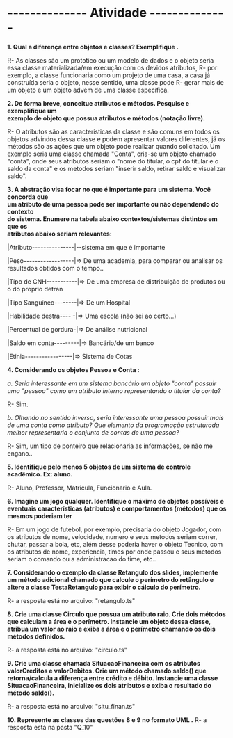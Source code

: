# -------------- Atividade --------------
**1. Qual a diferença entre objetos e classes? Exemplifique        .**
 
R- As classes são um prototico ou um modelo de dados e o objeto seria essa classe materializada/em execução com os devidos atributos,
R- por exemplo, a classe funcionaria como um projeto de uma casa, a casa já construída seria o objeto, nesse sentido, uma classe pode
R- gerar mais de um objeto e um objeto advem de uma classe específica.

**2. De forma breve, conceitue atributos e métodos. Pesquise e exemplifique um       
exemplo de objeto que possua atributos e métodos (notação livre).**

R- O atributos são as caracteristicas da classe e são comuns em todos os objetos advindos dessa classe e podem apresentar valores
 diferentes, já os métodos são as ações que um objeto pode realizar quando solicitado. Um exemplo seria uma classe chamada "Conta",
 cria-se um objeto chamado "conta", onde seus atributos seriam o "nome do titular, o cpf do titular e o saldo da conta" e os metodos 
 seriam "inserir saldo, retirar saldo e visualizar saldo".

**3. A abstração visa focar no que é importante para um sistema. Você concorda que        
um atributo de uma pessoa pode ser importante ou não dependendo do contexto         
do sistema. Enumere na tabela abaixo contextos/sistemas distintos em que os              
atributos abaixo seriam relevantes:**

|Atributo---------------|--sistema em que é importante

|Peso------------------|=> De uma academia, para comparar ou analisar os resultados obtidos com o tempo.. 

|Tipo de CNH-----------|=> De uma empresa de distribuição de produtos ou o do proprio detran

|Tipo Sanguíneo--------|=> De um Hospital             

|Habilidade destra----  -|=> Uma escola (não sei ao certo...)  

|Percentual de gordura-|=> De análise nutricional            

|Saldo em conta---------|=> Bancário/de um banco          

|Etinia-----------------|=> Sistema de Cotas             

**4. Considerando os objetos Pessoa e Conta             :**

*a. Seria interessante em um sistema bancário um objeto "conta" possuir uma
"pessoa" como um atributo interno representando o titular da conta?*

R- Sim.

*b. Olhando no sentido inverso, seria interessante uma pessoa possuir mais de
uma conta como atributo? Que elemento da programação estruturada melhor
representaria o conjunto de contas de uma pessoa?*

R- Sim, um tipo de ponteiro que relacionaria as informações, se não me engano..

**5. Identifique pelo menos 5 objetos de um sistema de controle acadêmico. Ex: aluno.**

R- Aluno, Professor, Matricula, Funcionario e Aula.

**6. Imagine um jogo qualquer. Identifique o máximo de objetos possíveis e eventuais
características (atributos) e comportamentos (métodos) que os mesmos poderiam
ter**

R- Em um jogo de futebol, por exemplo, precisaria do objeto Jogador, com os atributos de nome,
 velocidade, numero e seus metodos seriam correr, chutar, passar a bola, etc,
 além desse poderia haver o objeto Tecnico, com os atributos de nome, experiencia, times por 
 onde passou e seus metodos seriam o comando ou a administracao do time, etc..

**7. Considerando o exemplo da classe Retangulo dos slides, implemente um método
adicional chamado que calcule o perímetro do retângulo e altere a classe
TestaRetangulo para exibir o cálculo do perímetro.**

R- a resposta está no arquivo: "retangulo.ts"

**8. Crie uma classe Circulo que possua um atributo raio. Crie dois métodos que
calculam a área e o perímetro. Instancie um objeto dessa classe, atribua um valor
ao raio e exiba a área e o perímetro chamando os dois métodos definidos.**

R- a resposta está no arquivo: "circulo.ts"

**9. Crie uma classe chamada SituacaoFinanceira com os atributos valorCreditos e
valorDebitos. Crie um método chamado saldo() que retorna/calcula a diferença
entre crédito e débito. Instancie uma classe SituacaoFinanceira, inicialize os dois
atributos e exiba o resultado do método saldo().**

R- a resposta está no arquivo: "situ_finan.ts"

**10. Represente as classes das questões 8 e 9 no formato UML                                          .**
R- a resposta está na pasta "Q_10"
